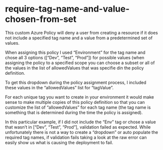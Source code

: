 # require-tag-name-and-value-chosen-from-set
This custom Azure Policy will deny a user from creating a resource if it does not include a specified tag name and a value from a predetermined set of values. 

When assigning this policy I used “Environment” for the tag name and chose all 3 options ([“Dev”, “Test”, “Prod”]) for possible values (when assigning the policy to a specified scope you can choose a subset or all of the values in the list of allowedValues that was specifie din the policy definition.

To get this dropdown during the policy assignment process, I included these values in the “allowedValues” list for “tagValue”. 

For each unique tag you want to create in your environment it would make sense to make multiple copies of this policy definition so that you can customize the list of “allowedValues” for each tag name (the tag name is something that is determined during the time the policy is assigned).

In this particular example, if I did not include the “Env” tag or chose a value that wasn’t in [“Dev”, “Test”, “Prod”], validation failed as expected. While unfortunately there is not a way to create a “dropdown” or auto populate the required tag names, if validation fails taking a look at the raw error can easily show us what is causing the deployment to fail. 

